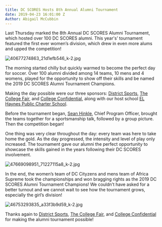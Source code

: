 ```yaml
---
title: DC SCORES Hosts 8th Annual Alumni Tournament
date: 2019-04-23 16:01:00 Z
Author: Abigail McCubbin
---
```


Last Thursday marked the 8th Annual DC SCORES Alumni Tournament, which hosted over 100 DC SCORES alumni. This year's’ tournament featured the first ever women’s division, which drew in even more alums and upped the competition!

![40677274863_21d1efb546_k-2.jpg](/uploads/40677274863_21d1efb546_k-2.jpg)






The morning started chilly but quickly warmed to become the perfect day for soccer. Over 100 alumni divided among 14 teams, 10 mens and 4 womens, played for the opportunity to show off their skills and be named the 2019 DC SCORES Alumni Tournament Champions.
 
Making the day possible were our three sponsors: [District Sports](http://districtsportssoccer.org/), [The College Fair](http://thecollegefair.com), and [College Confidential](https://www.collegeconfidential.com/), along with our host school [EL Haynes Public Charter School](https://www.elhaynes.org/).
 
Before the tournament began, [Sean Hinkle](https://www.dcscores.org/about-us/leadership/sean-hinkle), Chief Program Officer, brought the teams together for a sportsmanship talk, followed by a group picture. Then the competition began!
 
One thing was very clear throughout the day: every team was here to take home the gold. As the day progressed, the intensity and level of play only increased. The tournament gave our alumni the perfect opportunity to showcase the skills gained in the years following their DC SCORES involvement. 

![47669098951_71227115a8_k-2.jpg](/uploads/47669098951_71227115a8_k-2.jpg)

In the end, the women’s team of DC Cityzens and mens team of Africa Supreme took the championships and won bragging rights as the 2019 DC SCORES Alumni Tournament Champions! We couldn’t have asked for a better turnout and we cannot wait to see how the tournament grows, especially the girl’s division!

![46753293835_a33f3b9d59_k-2.jpg](/uploads/46753293835_a33f3b9d59_k-2.jpg)

Thanks again to [District Sports](https://districtsportssoccer.org/), [The College Fair](https://thecollegefair.com/), and [College Confidential](https://www.collegeconfidential.com/) for making the alumni tournament possible!